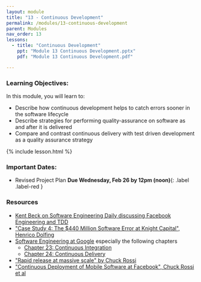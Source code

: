 ```yaml
---
layout: module
title: "13 - Continuous Development"
permalink: /modules/13-continuous-development
parent: Modules
nav_order: 13
lessons: 
  - title: "Continuous Development"
    ppt: "Module 13 Continuous Development.pptx"
    pdf: "Module 13 Continuous Development.pdf"

---
```

### Learning Objectives:
In this module, you will learn to:
* Describe how continuous development helps to catch errors sooner in the software lifecycle
* Describe strategies for performing quality-assurance on software as and after it is delivered
* Compare and contrast continuous delivery with test driven development as a quality assurance strategy

{% include lesson.html %}


### Important Dates:
* Revised Project Plan **Due Wednesday, Feb 26 by 12pm (noon)**{: .label .label-red }

### Resources
* [Kent Beck on Software Engineering Daily discussing Facebook Engineering and TDD](https://softwareengineeringdaily.com/2019/08/28/facebook-engineering-process-with-kent-beck/)
* ["Case Study 4: The $440 Million Software Error at Knight Capital", Henrico Dolfing](https://www.henricodolfing.com/2019/06/project-failure-case-study-knight-capital.html)
* [Software Engineering at Google](https://learning.oreilly.com/library/view/software-engineering-at/9781492082781/) especially the following chapters
  - [Chapter 23: Continuous Integration](https://learning.oreilly.com/library/view/software-engineering-at/9781492082781/ch23.html)
  - [Chapter 24: Continuous Delivery](https://learning.oreilly.com/library/view/software-engineering-at/9781492082781/ch24.html)
* ["Rapid release at massive scale" by Chuck Rossi](https://engineering.fb.com/2017/08/31/web/rapid-release-at-massive-scale/)
* ["Continuous Deployment of Mobile Software at Facebook", Chuck Rossi et al](https://research.facebook.com/publications/continuous-deployment-of-mobile-software-at-facebook-showcase/)
